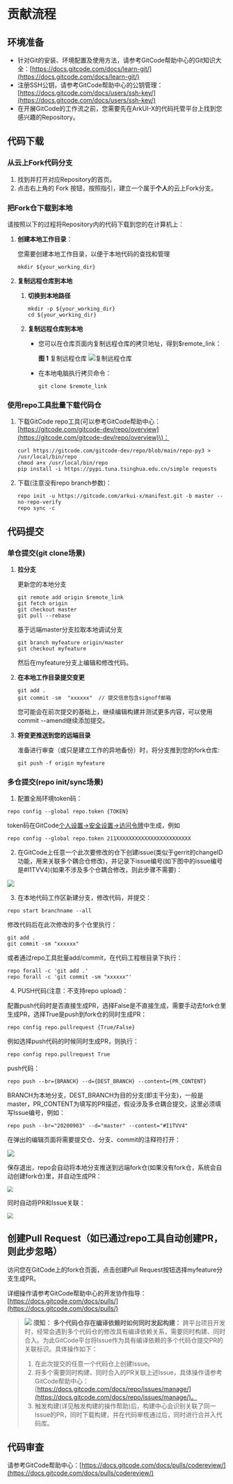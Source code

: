 # 贡献流程

## 环境准备

-   针对Git的安装、环境配置及使用方法，请参考GitCode帮助中心的Git知识大全：[https://docs.gitcode.com/docs/learn-git/](https://docs.gitcode.com/docs/learn-git/)
-   注册SSH公钥，请参考GitCode帮助中心的公钥管理：[https://docs.gitcode.com/docs/users/ssh-key/](https://docs.gitcode.com/docs/users/ssh-key/)
-   在开展GitCode的工作流之前，您需要先在ArkUI-X的代码托管平台上找到您感兴趣的Repository。

## 代码下载

### 从云上Fork代码分支

1.  找到并打开对应Repository的首页。
2.  点击右上角的 Fork 按钮，按照指引，建立一个属于**个人**的云上Fork分支。

###  把Fork仓下载到本地

请按照以下的过程将Repository内的代码下载到您的在计算机上：

1.  **创建本地工作目录**：

    您需要创建本地工作目录，以便于本地代码的查找和管理

    ```
    mkdir ${your_working_dir}
    ```

2.  **复制远程仓库到本地**
    1.  **切换到本地路径**

        ```
        mkdir -p ${your_working_dir}
        cd ${your_working_dir}
        ```

    2.  **复制远程仓库到本地**
        
        -   您可以在仓库页面内复制远程仓库的拷贝地址，得到$remote\_link：
        
            **图 1**  复制远程仓库
            ![](figures/clone.png "复制远程仓库")
        
        -   在本地电脑执行拷贝命令：
        
            ```
            git clone $remote_link
            ```




### 使用repo工具批量下载代码仓

1.  下载GitCode repo工具\(可以参考GitCode帮助中心：[https://gitcode.com/gitcode-dev/repo/overview](https://gitcode.com/gitcode-dev/repo/overview)\)：

    ```
    curl https://gitcode.com/gitcode-dev/repo/blob/main/repo-py3 > /usr/local/bin/repo
    chmod a+x /usr/local/bin/repo
    pip install -i https://pypi.tuna.tsinghua.edu.cn/simple requests
    ```

2.  下载\(注意没有repo branch参数\)：

    ```
    repo init -u https://gitcode.com/arkui-x/manifest.git -b master --no-repo-verify
    repo sync -c
    ```


## 代码提交

### 单仓提交\(git clone场景\)

1.  **拉分支**

    更新您的本地分支

    ```
    git remote add origin $remote_link
    git fetch origin
    git checkout master  
    git pull --rebase 
    ```

    基于远端master分支拉取本地调试分支

    ```
    git branch myfeature origin/master
    git checkout myfeature  
    ```

    然后在myfeature分支上编辑和修改代码。

2. **在本地工作目录提交变更**

   ```
   git add .
   git commit -sm  "xxxxxx"  // 提交信息包含signoff邮箱
   ```

   您可能会在前次提交的基础上，继续编辑构建并测试更多内容，可以使用commit --amend继续添加提交。

3.  **将变更推送到您的远端目录**

    准备进行审查（或只是建立工作的异地备份）时，将分支推到您的fork仓库:

    ```
    git push -f origin myfeature
    ```


### 多仓提交\(repo init/sync场景\)

1. 配置全局环境token码：

```
repo config --global repo.token {TOKEN}
```

token码在GitCode[个人设置→安全设置→访问令牌](https://gitcode.com/setting/token-classic)中生成，例如

```
repo config --global repo.token 211XXXXXXXXXXXXXXXXXXXXXXXX
```

2. 在GitCode上任意一个此次要修改的仓下创建issue\(类似于gerrit的changeID功能，用来关联多个耦合仓修改\)，并记录下issue编号\(如下图中的issue编号是\#I1TVV4\)\(如果不涉及多个仓耦合修改，则此步骤不需要\)：

![](figures/repo1.png)

3. 在本地代码工作区新建分支，修改代码，并提交：

```
repo start branchname --all
```

修改代码后在此次修改的多个仓里执行：

```
git add .
git commit -sm "xxxxxx"
```

或者通过repo工具批量add/commit，在代码工程根目录下执行：

```
repo forall -c 'git add .'
repo forall -c 'git commit -sm "xxxxxx"'
```

4. PUSH代码\(注意：不支持repo upload\)：

配置push代码时是否直接生成PR，选择False是不直接生成，需要手动去fork仓里生成PR，选择True是push到fork仓的同时生成PR：

```
repo config repo.pullrequest {True/False}
```

例如选择push代码的时候同时生成PR，则执行：

```
repo config repo.pullrequest True
```

push代码：

```
repo push --br={BRANCH} --d={DEST_BRANCH} --content={PR_CONTENT}
```

BRANCH为本地分支，DEST\_BRANCH为目的分支\(即主干分支\)，一般是master，PR\_CONTENT为填写的PR描述，假设涉及多仓耦合提交，这里必须填写Issue编号，例如：

```
repo push --br="20200903" --d="master" --content="#I1TVV4"
```

在弹出的编辑页面将需要提交仓、分支、commit的注释符打开：

![](figures/repo2.png)

保存退出，repo会自动将本地分支推送到远端fork仓\(如果没有fork仓，系统会自动创建fork仓\)里，并自动生成PR：

<img src="figures/repo3.png"  style="zoom:80%;" />

同时自动将PR和Issue关联：

<img src="figures/repo3.png" style="zoom:80%;" />

## 创建Pull Request（如已通过repo工具自动创建PR，则此步忽略）

访问您在GitCode上的fork仓页面，点击创建Pull Request按钮选择myfeature分支生成PR。

详细操作请参考GitCode帮助中心的开发协作指导：[https://docs.gitcode.com/docs/pulls/](https://docs.gitcode.com/docs/pulls/)

>![](public_sys-resources/icon-notice.gif) **须知：** 
>**多个代码仓存在编译依赖时如何同时发起构建：**
>跨平台项目开发时，经常会遇到多个代码仓的修改具有编译依赖关系，需要同时构建、同时合入。为此GitCode平台将Issue作为具有编译依赖的多个代码仓提交PR的关联标识。具体操作如下：
>
>1.  在此次提交的任意一个代码仓上创建Issue。
>2.  将多个需要同时构建、同时合入的PR关联上述Issue，具体操作请参考GitCode帮助中心：[https://docs.gitcode.com/docs/repo/issues/manage/](https://docs.gitcode.com/docs/repo/issues/manage/)。
>3.  触发构建\(详见触发构建的操作帮助\)后，构建中心会识别关联了同一Issue的PR，同时下载构建，并在代码审核通过后，同时进行合并入代码库。

## 代码审查

请参考GitCode帮助中心：[https://docs.gitcode.com/docs/pulls/codereview/](https://docs.gitcode.com/docs/pulls/codereview/)

